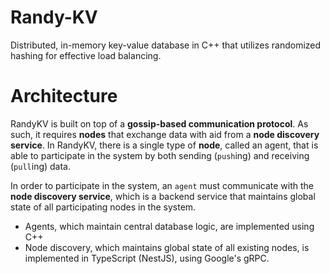 # Randy-KV
Distributed, in-memory key-value database in C++ that utilizes randomized hashing for effective load balancing. 


# Architecture 
RandyKV is built on top of a **gossip-based communication protocol**. As such, it requires **nodes** that exchange data with aid from a **node discovery service**. In RandyKV, there is a single type of **node**, called an agent, that is able to participate in the system by both sending (`push`ing) and receiving (`pull`ing) data. 

In order to participate in the system, an `agent` must communicate with the **node discovery service**, which is a backend service that maintains global state of all participating nodes in the system. 

- Agents, which maintain central database logic, are implemented using C++
- Node discovery, which maintains global state of all existing nodes, is implemented in TypeScript (NestJS), using Google's gRPC. 
